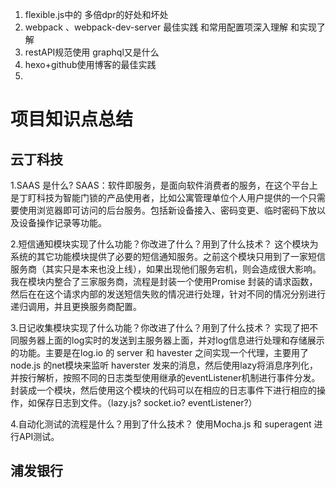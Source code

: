 1. flexible.js中的 多倍dpr的好处和坏处
2. webpack 、webpack-dev-server 最佳实践 和常用配置项深入理解 和实现了解
3. restAPI规范使用 graphql又是什么
4. hexo+github使用博客的最佳实践
5. 


# 项目知识点总结

## 云丁科技

1.SAAS 是什么?
SAAS：软件即服务，是面向软件消费者的服务，在这个平台上是丁盯科技为智能门锁的产品使用者，比如公寓管理单位个人用户提供的一个只需要使用浏览器即可访问的后台服务。包括新设备接入、密码变更、临时密码下放以及设备操作记录等功能。

2.短信通知模块实现了什么功能？你改进了什么？用到了什么技术？
这个模块为系统的其它功能模块提供了必要的短信通知服务。之前这个模块只用到了一家短信服务商（其实只是本来也没上线），如果出现他们服务宕机，则会造成很大影响。
我在模块内整合了三家服务商，流程是封装一个使用Promise 封装的请求函数，然后在在这个请求内部的发送短信失败的情况进行处理，针对不同的情况分别进行递归调用，并且更换服务商配置。

3.日记收集模块实现了什么功能？你改进了什么？用到了什么技术？
实现了把不同服务器上面的log实时的发送到主服务器上面，并对log信息进行处理和存储展示的功能。主要是在log.io 的 server 和 havester 之间实现一个代理，主要用了node.js 的net模块来监听 haverster 发来的消息，然后使用lazy将消息序列化，并按行解析，按照不同的日志类型使用继承的eventListener机制进行事件分发。封装成一个模块，然后使用这个模块的代码可以在相应的日志事件下进行相应的操作，如保存日志到文件。（lazy.js? socket.io? eventListener?）

4.自动化测试的流程是什么？用到了什么技术？
使用Mocha.js 和 superagent 进行API测试。

## 浦发银行



